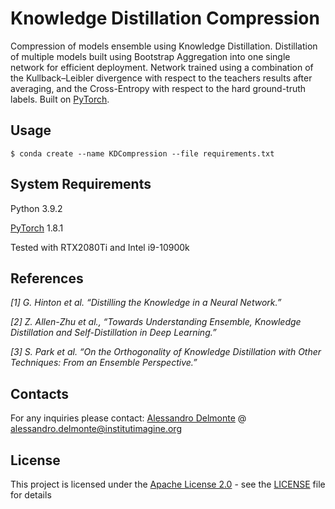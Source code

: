 # Knowledge Distillation Compression

Compression of models ensemble using Knowledge Distillation. Distillation of multiple models built using Bootstrap
Aggregation into one single network for efficient deployment. Network trained using a combination of the Kullback–Leibler
divergence with respect to the teachers results after averaging, and the Cross-Entropy with respect to the hard ground-truth labels.
Built on [PyTorch](https://pytorch.org/).

## Usage

```shell
$ conda create --name KDCompression --file requirements.txt
```

## System Requirements

Python 3.9.2

[PyTorch](https://pytorch.org/) 1.8.1

Tested with RTX2080Ti and Intel i9-10900k

## References

*[1] G. Hinton et al. “Distilling the Knowledge in a Neural Network.”*

*[2] Z. Allen-Zhu et al., “Towards Understanding Ensemble, Knowledge Distillation and Self-Distillation in Deep Learning.”*

*[3] S. Park et al. “On the Orthogonality of Knowledge Distillation with Other Techniques: From an Ensemble Perspective.”*

## Contacts

For any inquiries please contact: 
[Alessandro Delmonte](https://aledelmo.github.io) @ [alessandro.delmonte@institutimagine.org](mailto:alessandro.delmonte@institutimagine.org)

## License

This project is licensed under the [Apache License 2.0](LICENSE) - see the [LICENSE](LICENSE) file for
details